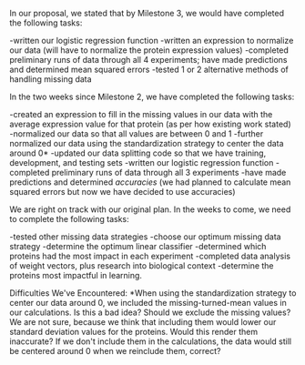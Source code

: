 In our proposal, we stated that by Milestone 3, we would have completed the following tasks:

-written our logistic regression function
-written an expression to normalize our data (will have to normalize the protein expression values)
-completed preliminary runs of data through all 4 experiments; have made predictions and determined mean squared errors
-tested 1 or 2 alternative methods of handling missing data

In the two weeks since Milestone 2, we have completed the following tasks:

-created an expression to fill in the missing values in our data with the average expression value for that protein (as per how existing work stated)
-normalized our data so that all values are between 0 and 1
-further normalized our data using the standardization strategy to center the data around 0*
-updated our data splitting code so that we have training, development, and testing sets
-written our logistic regression function
-completed preliminary runs of data through all 3 experiments
-have made predictions and determined *accuracies* (we had planned to calculate mean squared errors but now we have decided to use accuracies)


We are right on track with our original plan. In the weeks to come, we need to complete the following tasks:

-tested other missing data strategies
-choose our optimum missing data strategy
-determine the optimum linear classifier
-determined which proteins had the most impact in each experiment
-completed data analysis of weight vectors, plus research into biological context 
-determine the proteins most impactful in learning.


Difficulties We've Encountered:
*When using the standardization strategy to center our data around 0, we included the missing-turned-mean values in our calculations.
    Is this a bad idea? Should we exclude the missing values? We are not sure, because we think that including them would lower our
    standard deviation values for the proteins. Would this render them inaccurate? If we don't include them in the calculations, the
    data would still be centered around 0 when we reinclude them, correct?
